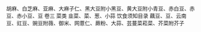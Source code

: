 胡麻、白芝麻、亚麻、大麻子仁、黑大豆附小黑豆、黄大豆附小青豆、赤白豆、赤豆、赤小豆、豆
卷三 菜类
韭菜、菜、葱、小蒜
饮食须知目录
藕豆、豆、云南豆、豇豆、豌豆附薇、御米、网薏仁、蕨粉、大蒜、芸蔓菜菘菜、芥菜附芥子